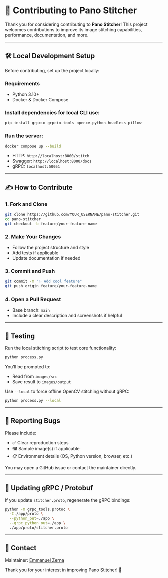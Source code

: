 # 🤝 Contributing to Pano Stitcher

Thank you for considering contributing to **Pano Stitcher**! This project welcomes contributions to improve its image stitching capabilities, performance, documentation, and more.

---

## 🛠 Local Development Setup

Before contributing, set up the project locally:

### Requirements
- Python 3.10+
- Docker & Docker Compose

### Install dependencies for local CLI use:
```bash
pip install grpcio grpcio-tools opencv-python-headless pillow
```

### Run the server:
```bash
docker compose up --build
```

- HTTP: `http://localhost:8000/stitch`
- Swagger: `http://localhost:8000/docs`
- gRPC: `localhost:50051`

---

## ✍️ How to Contribute

### 1. Fork and Clone
```bash
git clone https://github.com/YOUR_USERNAME/pano-stitcher.git
cd pano-stitcher
git checkout -b feature/your-feature-name
```

### 2. Make Your Changes
- Follow the project structure and style
- Add tests if applicable
- Update documentation if needed

### 3. Commit and Push
```bash
git commit -m "✨ Add cool feature"
git push origin feature/your-feature-name
```

### 4. Open a Pull Request
- Base branch: `main`
- Include a clear description and screenshots if helpful

---

## 🧪 Testing

Run the local stitching script to test core functionality:
```bash
python process.py
```
You’ll be prompted to:
- Read from `images/src`
- Save result to `images/output`

Use `--local` to force offline OpenCV stitching without gRPC:
```bash
python process.py --local
```

---

## 🐛 Reporting Bugs

Please include:
- ✅ Clear reproduction steps
- 🖼 Sample image(s) if applicable
- 📋 Environment details (OS, Python version, browser, etc.)

You may open a GitHub issue or contact the maintainer directly.

---

## 🧬 Updating gRPC / Protobuf

If you update `stitcher.proto`, regenerate the gRPC bindings:
```bash
python -m grpc_tools.protoc \
  -I./app/proto \
  --python_out=./app \
  --grpc_python_out=./app \
  ./app/proto/stitcher.proto
```

---

## 💬 Contact
Maintainer: [Emmanuel Zerna](mailto:emzer214@gmail.com)

Thank you for your interest in improving Pano Stitcher! 🚀
